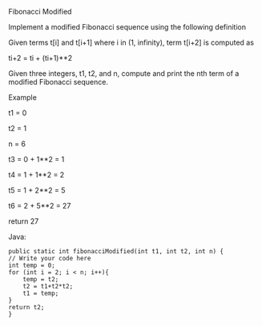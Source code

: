 Fibonacci Modified

Implement a modified Fibonacci sequence using the following definition

Given terms t[i] and t[i+1] where i in (1, infinity), term t[i+2] is computed as 

ti+2 = ti + (ti+1)**2

Given three integers, t1, t2, and n, compute and print the nth term of a modified Fibonacci sequence.

Example

t1 = 0

t2 = 1

n = 6

t3 = 0 + 1**2 = 1

t4 = 1 + 1**2 = 2

t5 = 1 + 2**2 = 5

t6 = 2 + 5**2 = 27

return 27

Java:

    public static int fibonacciModified(int t1, int t2, int n) {
    // Write your code here
    int temp = 0;
    for (int i = 2; i < n; i++){
        temp = t2;
        t2 = t1+t2*t2;
        t1 = temp;
    }
    return t2;
    }


